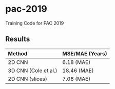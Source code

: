 # pac-2019
Training Code for PAC 2019

## Results


| Method               | MSE/MAE (Years)|
|:---------------------|----------------|
| 2D CNN               |  6.18  (MAE)   |
| 3D CNN (Cole et al.) |  18.46 (MAE)   |
| 2D CNN (slices)      |  7.06  (MAE)   |

